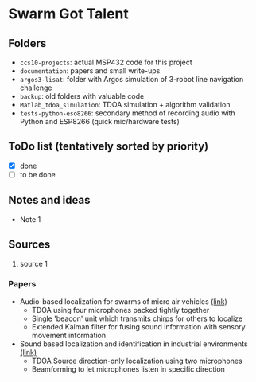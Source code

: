 # Swarm Got Talent

## Folders

- `ccs10-projects`: actual MSP432 code for this project
- `documentation`: papers and small write-ups
- `argos3-lisat`: folder with Argos simulation of 3-robot line navigation challenge
- `backup`: old folders with valuable code
- `Matlab_tdoa_simulation`: TDOA simulation + algorithm validation
- `tests-python-eso8266`: secondary method of recording audio with Python and ESP8266 (quick mic/hardware tests)

## ToDo list (tentatively sorted by priority)
- [x] done
- [ ] to be done

## Notes and ideas
- Note 1

## Sources
1. source 1

### Papers

- Audio-based localization for swarms of micro air vehicles [(link)](https://ieeexplore.ieee.org/document/6907551)
  - TDOA using four microphones packed tightly together
  - Single 'beacon' unit which transmits chirps for others to localize
  - Extended Kalman filter for fusing sound information with sensory movement information
- Sound based localization and identification in industrial environments [(link)](https://ieeexplore.ieee.org/abstract/document/8217063)
  - TDOA Source direction-only localization using two microphones
  - Beamforming to let microphones listen in specific direction
